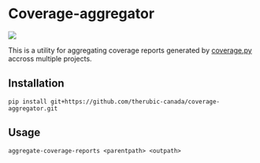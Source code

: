 # Coverage-aggregator
[![](https://img.shields.io/badge/python-3.8+-blue.svg)](https://www.python.org/downloads/)

This is a utility for aggregating coverage reports generated by [coverage.py](https://coverage.readthedocs.io/en/7.4.4/) accross multiple projects.

## Installation
`pip install git+https://github.com/therubic-canada/coverage-aggregator.git`

## Usage
`aggregate-coverage-reports <parentpath> <outpath>`
